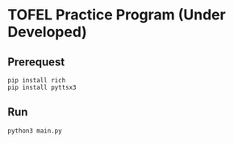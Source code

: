 # TOFEL Practice Program (Under Developed)

## Prerequest

```
pip install rich
pip install pyttsx3
```

## Run
```
python3 main.py
```

